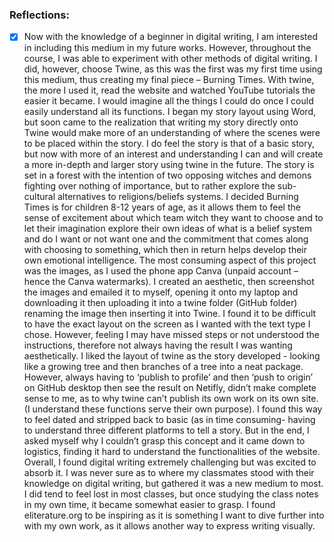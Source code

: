### Reflections:
- [x] Now with the knowledge of a beginner in digital writing, I am interested in including this medium in my future works. However, throughout the course, I was able to experiment with other methods of digital writing. I did, however, choose Twine, as this was the first was my first time using this medium, thus creating my final piece – Burning Times. With twine, the more I used it, read the website and watched YouTube tutorials the easier it became. I would imagine all the things I could do once I could easily understand all its functions.
I began my story layout using Word, but soon came to the realization that writing my story directly onto Twine would make more of an understanding of where the scenes were to be placed within the story. I do feel the story is that of a basic story, but now with more of an interest and understanding I can and will create a more in-depth and larger story using twine in the future. The story is set in a forest with the intention of two opposing witches and demons fighting over nothing of importance, but to rather explore the sub-cultural alternatives to religions/beliefs systems. I decided Burning Times is for children 8-12 years of age, as it allows them to feel the sense of excitement about which team witch they want to choose and to let their imagination explore their own ideas of what is a belief system and do I want or not want one and the commitment that comes along with choosing to something, which then in return helps develop their own emotional intelligence.
The most consuming aspect of this project was the images, as I used the phone app Canva (unpaid account – hence the Canva watermarks). I created an aesthetic, then screenshot the images and emailed it to myself, opening it onto my laptop and downloading it then uploading it into a twine folder (GitHub folder) renaming the image then inserting it into Twine. I found it to be difficult to have the exact layout on the screen as I wanted with the text type I chose. However, feeling I may have missed steps or not understood the instructions, therefore not always having the result I was wanting aesthetically.
I liked the layout of twine as the story developed - looking like a growing tree and then branches of a tree into a neat package. However, always having to ‘publish to profile’ and then ‘push to origin’ on GitHub desktop then see the result on Netifly, didn’t make complete sense to me, as to why twine can’t publish its own work on its own site. (I understand these functions serve their own purpose). I found this way to feel dated and stripped back to basic (as in time consuming- having to understand three different platforms to tell a story. But in the end, I asked myself why I couldn’t grasp this concept and it came down to logistics, finding it hard to understand the functionalities of the website.
Overall, I found digital writing extremely challenging but was excited to absorb it. I was never sure as to where my classmates stood with their knowledge on digital writing, but gathered it was a new medium to most. I did tend to feel lost in most classes, but once studying the class notes in my own time, it became somewhat easier to grasp. I found eliterature.org to be inspiring as it is something I want to dive further into with my own work, as it allows another way to express writing visually.
